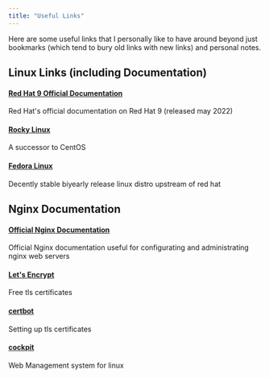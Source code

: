 ```yaml
---
title: "Useful Links"
---
```


Here are some useful links that I personally like to have around beyond just bookmarks (which tend
to bury old links with new links) and personal notes.

## Linux Links (including Documentation)

#### [Red Hat 9 Official Documentation](https://access.redhat.com/documentation/en-us/red_hat_enterprise_linux/9)

Red Hat's official documentation on Red Hat 9 (released may 2022) 

#### [Rocky Linux](https://rockylinux.org/)

A successor to CentOS

#### [Fedora Linux](https://getfedora.org/)

Decently stable biyearly release linux distro upstream of red hat

## Nginx Documentation

#### [Official Nginx Documentation](https://docs.nginx.com/)

Official Nginx documentation useful for configurating and administrating nginx web servers

#### [Let's Encrypt](https://letsencrypt.org/)

Free tls certificates

#### [certbot](https://certbot.eff.org/)

Setting up tls certificates


#### [cockpit](https://cockpit-project.org/)

Web Management system for linux
